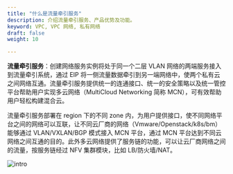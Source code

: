 ```yaml
---
title: "什么是流量牵引服务"
description: 介绍流量牵引服务、产品优势及功能。
keyword: VPC, VPC 网络, 私有网络
draft: false
weight: 10

---
```


**流量牵引服务**：创建网络服务实例将处于同一个二层 VLAN 网络的两端服务接入到流量牵引系统，通过 EIP 将一侧流量数据牵引到另一端网络中，使两个私有云之间网络互通。流量牵引服务提供统一的连通接口、统一的安全策略以及统一管控平台帮助用户实现多云网络（MultiCloud Networking 简称 MCN），可有效帮助用户轻松构建混合云。

流量牵引服务部署在 region 下的不同 zone 内，为用户提供接口，使不同网络平台之间的网络可以互联，让不同云厂商的网络（Vmware/Openstack/k8s/bm）能够通过 VLAN/VXLAN/BGP 模式接入 MCN 平台，通过 MCN 平台达到不同云网络之间互通的目的。此外多云网络提供了服务链的功能，可以让云厂商网络之间的流量，按服务链经过 NFV 集群模块，比如 LB/防火墙/NAT。

![intro](../../_images/mcn_intro.png)

